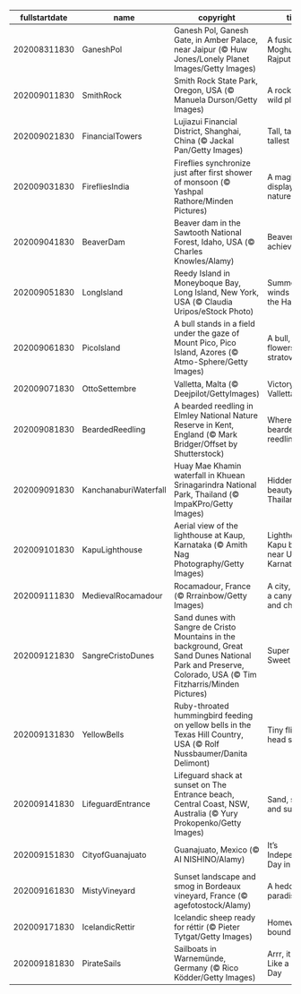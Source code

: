 |fullstartdate|name|copyright|title|image|
|--|--|--|--|--|
202008311830|GaneshPol|Ganesh Pol, Ganesh Gate, in Amber Palace, near Jaipur (© Huw Jones/Lonely Planet Images/Getty Images)|A fusion of Moghul and Rajput styles|![](/en-IN/2020/09/202008311830GaneshPol.jpg)|
202009011830|SmithRock|Smith Rock State Park, Oregon, USA (© Manuela Durson/Getty Images)|A rock in a wild place|![](/en-IN/2020/09/202009011830SmithRock.jpg)|
202009021830|FinancialTowers|Lujiazui Financial District, Shanghai, China (© Jackal Pan/Getty Images)|Tall, taller, tallest|![](/en-IN/2020/09/202009021830FinancialTowers.jpg)|
202009031830|FirefliesIndia|Fireflies synchronize just after first shower of monsoon (© Yashpal Rathore/Minden Pictures)|A magical display of nature|![](/en-IN/2020/09/202009031830FirefliesIndia.jpg)|
202009041830|BeaverDam|Beaver dam in the Sawtooth National Forest, Idaho, USA (© Charles Knowles/Alamy)|Beaver achievers|![](/en-IN/2020/09/202009041830BeaverDam.jpg)|
202009051830|LongIsland|Reedy Island in Moneyboque Bay, Long Island, New York, USA (© Claudia Uripos/eStock Photo)|Summer winds down in the Hamptons|![](/en-IN/2020/09/202009051830LongIsland.jpg)|
202009061830|PicoIsland|A bull stands in a field under the gaze of Mount Pico, Pico Island, Azores (© Atmo-Sphere/Getty Images)|A bull, some flowers, and a stratovolcano|![](/en-IN/2020/09/202009061830PicoIsland.jpg)|
202009071830|OttoSettembre|Valletta, Malta (© Deejpilot/GettyImages)|Victory Day in Valletta|![](/en-IN/2020/09/202009071830OttoSettembre.jpg)|
202009081830|BeardedReedling|A bearded reedling in Elmley National Nature Reserve in Kent, England (© Mark Bridger/Offset by Shutterstock)|Where the bearded reedling sings|![](/en-IN/2020/09/202009081830BeardedReedling.jpg)|
202009091830|KanchanaburiWaterfall|Huay Mae Khamin waterfall in Khuean Srinagarindra National Park, Thailand (© ImpaKPro/Getty Images)|Hidden beauty in Thailand|![](/en-IN/2020/09/202009091830KanchanaburiWaterfall.jpg)|
202009101830|KapuLighthouse|Aerial view of the lighthouse at Kaup, Karnataka (© Amith Nag Photography/Getty Images)|Lighthouse at Kapu beach near Udupi, Karnataka|![](/en-IN/2020/09/202009101830KapuLighthouse.jpg)|
202009111830|MedievalRocamadour|Rocamadour, France (© Rrrainbow/Getty Images)|A city, a cliff, a canyon…and cheese|![](/en-IN/2020/09/202009111830MedievalRocamadour.jpg)|
202009121830|SangreCristoDunes|Sand dunes with Sangre de Cristo Mountains in the background, Great Sand Dunes National Park and Preserve, Colorado, USA (© Tim Fitzharris/Minden Pictures)|Super Sandy Sweet 16|![](/en-IN/2020/09/202009121830SangreCristoDunes.jpg)|
202009131830|YellowBells|Ruby-throated hummingbird feeding on yellow bells in the Texas Hill Country, USA (© Rolf Nussbaumer/Danita Delimont)|Tiny fliers head south|![](/en-IN/2020/09/202009131830YellowBells.jpg)|
202009141830|LifeguardEntrance|Lifeguard shack at sunset on The Entrance beach, Central Coast, NSW, Australia (© Yury Prokopenko/Getty Images)|Sand, surf, and sun|![](/en-IN/2020/09/202009141830LifeguardEntrance.jpg)|
202009151830|CityofGuanajuato|Guanajuato, Mexico (© AI NISHINO/Alamy)|It’s Independence Day in Mexico|![](/en-IN/2020/09/202009151830CityofGuanajuato.jpg)|
202009161830|MistyVineyard|Sunset landscape and smog in Bordeaux vineyard, France (© agefotostock/Alamy)|A hedonist’s paradise|![](/en-IN/2020/09/202009161830MistyVineyard.jpg)|
202009171830|IcelandicRettir|Icelandic sheep ready for réttir (© Pieter Tytgat/Getty Images)|Homeward bound|![](/en-IN/2020/09/202009171830IcelandicRettir.jpg)|
202009181830|PirateSails|Sailboats in Warnemünde, Germany (© Rico Ködder/Getty Images)|Arrr, it be Talk Like a Pirate Day|![](/en-IN/2020/09/202009181830PirateSails.jpg)|
